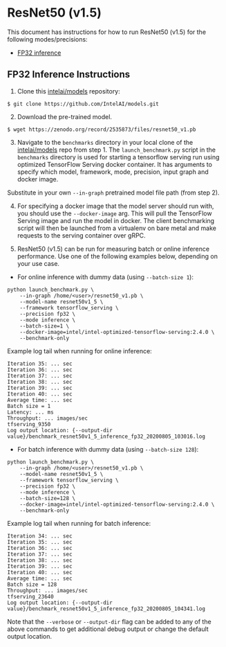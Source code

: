 # ResNet50 (v1.5)

This document has instructions for how to run ResNet50 (v1.5) for the
following modes/precisions:
* [FP32 inference](#fp32-inference-instructions)

## FP32 Inference Instructions

1. Clone this [intelai/models](https://github.com/IntelAI/models)
repository:

```
$ git clone https://github.com/IntelAI/models.git
```

2. Download the pre-trained model.
```
$ wget https://zenodo.org/record/2535873/files/resnet50_v1.pb
```

3. Navigate to the `benchmarks` directory in your local clone of
the [intelai/models](https://github.com/IntelAI/models) repo from step 1.
The `launch_benchmark.py` script in the `benchmarks` directory is
used for starting a tensorflow serving run using optimized TensorFlow Serving docker
container. It has arguments to specify which model, framework, mode,
precision, input graph and docker image.

Substitute in your own `--in-graph` pretrained model file path (from step 2).

4. For specifying a docker image that the model server should run with, you should use the `--docker-image` arg. This will pull the TensorFlow Serving image and run the model in docker. The client benchmarking script will then be launched from a virtualenv on bare metal and make requests to the serving container over gRPC.

5. ResNet50 (v1.5) can be run for measuring batch or online inference performance. Use one of the following examples below,
depending on your use case.

* For online inference with dummy data (using `--batch-size 1`):

```
python launch_benchmark.py \
    --in-graph /home/<user>/resnet50_v1.pb \
    --model-name resnet50v1_5 \
    --framework tensorflow_serving \
    --precision fp32 \
    --mode inference \
    --batch-size=1 \
    --docker-image=intel/intel-optimized-tensorflow-serving:2.4.0 \
    --benchmark-only
```
Example log tail when running for online inference:
```
Iteration 35: ... sec
Iteration 36: ... sec
Iteration 37: ... sec
Iteration 38: ... sec
Iteration 39: ... sec
Iteration 40: ... sec
Average time: ... sec
Batch size = 1
Latency: ... ms
Throughput: ... images/sec
tfserving_9350
Log output location: {--output-dir value}/benchmark_resnet50v1_5_inference_fp32_20200805_103016.log
```

* For batch inference with dummy data (using `--batch-size 128`):

```
python launch_benchmark.py \
    --in-graph /home/<user>/resnet50_v1.pb \
    --model-name resnet50v1_5 \
    --framework tensorflow_serving \
    --precision fp32 \
    --mode inference \
    --batch-size=128 \
    --docker-image=intel/intel-optimized-tensorflow-serving:2.4.0 \
    --benchmark-only
```
Example log tail when running for batch inference:
```
Iteration 34: ... sec
Iteration 35: ... sec
Iteration 36: ... sec
Iteration 37: ... sec
Iteration 38: ... sec
Iteration 39: ... sec
Iteration 40: ... sec
Average time: ... sec
Batch size = 128
Throughput: ... images/sec
tfserving_23640
Log output location: {--output-dir value}/benchmark_resnet50v1_5_inference_fp32_20200805_104341.log
```

Note that the `--verbose` or `--output-dir` flag can be added to any of the above commands
to get additional debug output or change the default output location.
